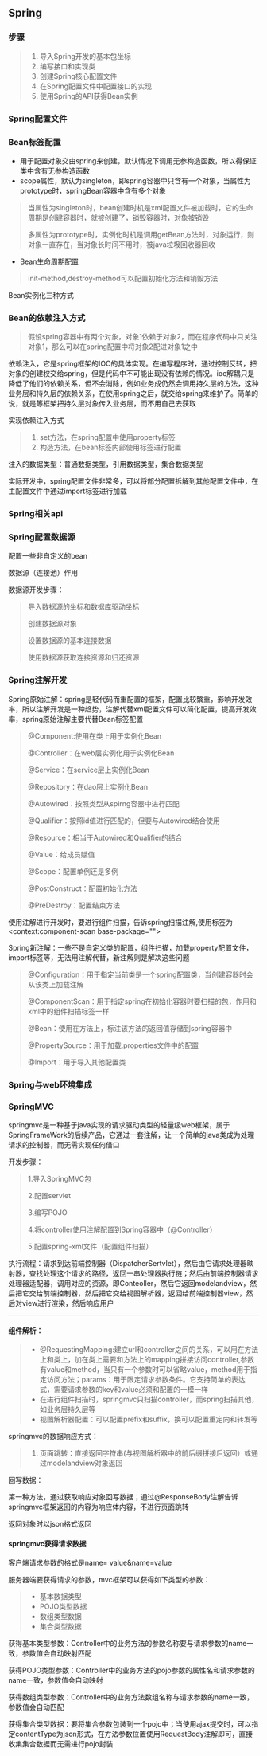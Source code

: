 ## Spring

### 步骤

> 1. 导入Spring开发的基本包坐标
> 2. 编写接口和实现类
> 3. 创建Spring核心配置文件
> 4. 在Spring配置文件中配置接口的实现
> 5. 使用Spring的API获得Bean实例

### Spring配置文件

### Bean标签配置

* 用于配置对象交由spring来创建，默认情况下调用无参构造函数，所以得保证类中含有无参构造函数
* scope属性，默认为singleton，即spring容器中只含有一个对象，当属性为prototype时，springBean容器中含有多个对象

> 当属性为singleton时，bean创建时机是xml配置文件被加载时，它的生命周期是创建容器时，就被创建了，销毁容器时，对象被销毁
>
> 多属性为prototype时，实例化时机是调用getBean方法时，对象运行，则对象一直存在，当对象长时间不用时，被java垃圾回收器回收

* Bean生命周期配置

> init-method,destroy-method可以配置初始化方法和销毁方法

Bean实例化三种方式

### Bean的依赖注入方式

> 假设spring容器中有两个对象，对象1依赖于对象2，而在程序代码中只关注对象1，那么可以在spring配置中将对象2配进对象1之中

依赖注入，它是spring框架的IOC的具体实现。在编写程序时，通过控制反转，把对象的创建权交给spring，但是代码中不可能出现没有依赖的情况。ioc解耦只是降低了他们的依赖关系，但不会消除，例如业务成仍然会调用持久层的方法，这种业务层和持久层的依赖关系，在使用spring之后，就交给spring来维护了。简单的说，就是等框架把持久层对象传入业务层，而不用自己去获取

实现依赖注入方式

> 1. set方法，在spring配置中使用property标签
> 2. 构造方法，在bean标签内部使用<constructor-arg>标签进行配置

注入的数据类型：普通数据类型，引用数据类型，集合数据类型

实际开发中，spring配置文件非常多，可以将部分配置拆解到其他配置文件中，在主配置文件中通过import标签进行加载

### Spring相关api

### Spring配置数据源

配置一些非自定义的bean

数据源（连接池）作用

数据源开发步骤：

> 导入数据源的坐标和数据库驱动坐标
>
> 创建数据源对象
>
> 设置数据源的基本连接数据
>
> 使用数据源获取连接资源和归还资源

### Spring注解开发

Spring原始注解：spring是轻代码而重配置的框架，配置比较繁重，影响开发效率，所以注解开发是一种趋势，注解代替xml配置文件可以简化配置，提高开发效率，spring原始注解主要代替Bean标签配置

> @Component:使用在类上用于实例化Bean
>
> @Controller：在web层实例化用于实例化Bean
>
> @Service：在service层上实例化Bean
>
> @Repository：在dao层上实例化Bean
>
> @Autowired：按照类型从spirng容器中进行匹配
>
> @Qualifier：按照id值进行匹配的，但要与Autowired结合使用
>
> @Resource：相当于Autowired和Qualifier的结合
>
> @Value：给成员赋值
>
> @Scope：配置单例还是多例
>
> @PostConstruct：配置初始化方法
>
> @PreDestroy：配置结束方法

使用注解进行开发时，要进行组件扫描，告诉spring扫描注解,使用标签为<context:component-scan base-package="">

Spring新注解：一些不是自定义类的配置，组件扫描，加载property配置文件，import标签等，无法用注解代替，新注解则是解决这些问题

> @Configuration：用于指定当前类是一个spring配置类，当创建容器时会从该类上加载注解
>
> @ComponentScan：用于指定spring在初始化容器时要扫描的包，作用和xml中的组件扫描标签一样
>
> @Bean：使用在方法上，标注该方法的返回值存储到spring容器中
>
> @PropertySource：用于加载.properties文件中的配置
>
> @Import：用于导入其他配置类

### Spring与web环境集成

### SpringMVC

springmvc是一种基于java实现的请求驱动类型的轻量级web框架，属于SpringFrameWork的后续产品，它通过一套注解，让一个简单的java类成为处理请求的控制器，而无需实现任何借口

开发步骤：

> 1.导入SpringMVC包
>
> 2.配置servlet
>
> 3.编写POJO
>
> 4.将controller使用注解配置到Spring容器中（@Controller）
>
> 5.配置spring-xml文件（配置组件扫描）

执行流程：请求到达前端控制器（DispatcherSertvlet），然后由它请求处理器映射器，查找处理这个请求的路径，返回一串处理器执行链；然后由前端控制器请求处理器适配器，调用对应的资源，即Conteoller，然后它返回modelandview，然后把它交给前端控制器，然后把它交给视图解析器，返回给前端控制器view，然后对view进行渲染，然后响应用户

***

#### 组件解析：

> * @RequestingMapping:建立url和controller之间的关系，可以用在方法上和类上，加在类上需要和方法上的mapping拼接访问controller,参数有value和method，当只有一个参数时可以省略value，method用于指定访问方法；params：用于限定请求参数条件。它支持简单的表达式，需要请求参数的key和value必须和配置的一模一样
> * 在进行组件扫描时，springmvc只扫描controller，而spring扫描其他，如业务层持久层等
> * 视图解析器配置：可以配置prefix和suffix，换可以配置重定向和转发等

springmvc的数据响应方式：

> 1. 页面跳转：直接返回字符串(与视图解析器中的前后缀拼接后返回）或通过modelandview对象返回

回写数据：

第一种方法，通过获取响应对象回写数据；通过@ResponseBody注解告诉springmvc框架返回的内容为响应体内容，不进行页面跳转

返回对象时以json格式返回

#### springmvc获得请求数据

客户端请求参数的格式是name= value&name=value

服务器端要获得请求的参数，mvc框架可以获得如下类型的参数：

> * 基本数据类型
> * POJO类型数据
> * 数组类型数据
> * 集合类型数据

获得基本类型参数：Controller中的业务方法的参数名称要与请求参数的name一致，参数值会自动映射匹配

获得POJO类型参数：Controller中的业务方法的pojo参数的属性名和请求参数的name一致，参数值会自动映射

获得数组类型参数：Controller中的业务方法数组名称与请求参数的name一致，参数值会自动匹配

获得集合类型数据：要将集合参数包装到一个pojo中；当使用ajax提交时，可以指定contentType为json形式，在方法参数位置使用RequestBody注解即可，直接收集集合数据而无需进行pojo封装









